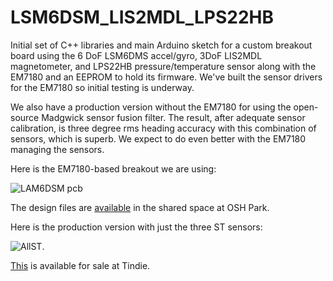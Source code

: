 # LSM6DSM_LIS2MDL_LPS22HB

Initial set of C++ libraries and main Arduino sketch for a custom breakout board using the 6 DoF LSM6DMS accel/gyro, 3DoF LIS2MDL magnetometer, and LPS22HB pressure/temperature sensor along with the EM7180 and an EEPROM to hold its firmware. We've built the sensor drivers for the EM7180 so initial testing is underway. 

We also have a production version without the EM7180 for using the open-source Madgwick sensor fusion filter. The result, after adequate sensor calibration, is three degree rms heading accuracy with this combination of sensors, which is superb. We expect to do even better with the EM7180 managing the sensors. 

Here is the EM7180-based breakout we are using:

![LAM6DSM pcb](https://user-images.githubusercontent.com/6698410/30790075-8c55dc62-a15e-11e7-9288-fa3ce5eb736f.jpg)

The design files are [available](https://www.oshpark.com/shared_projects/80BmcUBS) in the shared space at OSH Park.

Here is the production version with just the three ST sensors:

![AllST](https://user-images.githubusercontent.com/6698410/33967305-babe2094-e017-11e7-83fb-83cab8c660f8.jpg).

[This](https://www.tindie.com/products/onehorse/all-st-motion-sensor-breakout-board/) is available for sale at Tindie.
